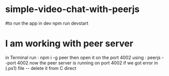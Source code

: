 # simple-video-chat-with-peerjs

#to run the app in dev 
npm run devstart

# I am working with peer server 
in Terminal run : npm i -g peer 
then open it on the port 4002 using : peerjs --port 4002 
now the peer server is running on  port 4002 
if we got error in (.ps1) file -- delete it from C direct
